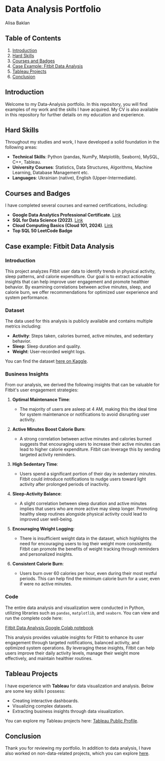 # Data Analysis Portfolio
Alisa Baklan
## Table of Contents
1. [Introduction](#introduction)
2. [Hard Skills](#hard-skills)
3. [Courses and Badges](#courses-and-badges)
4. [Case Example: Fitbit Data Analysis](#case-example-fitbit-data-analysis)
5. [Tableau Projects](#tableau-projects)
6. [Conclusion](#conclusion)

## Introduction
Welcome to my Data-Analysis portfolio. In this repository, you will find examples of my work and the skills I have acquired. My CV is also available in this repository for further details on my education and experience.

## Hard Skills
Throughout my studies and work, I have developed a solid foundation in the following areas:

- **Technical Skills**: Python (pandas, NumPy, Matplotlib, Seaborn), MySQL, C++, Tableau.
- **University Courses**: Statistics, Data Structures,  Algorithms, Machine Learning, Database Management etc.
- **Languages**: Ukrainian (native), English (Upper-Intermediate).

## Courses and Badges
I have completed several courses and earned certifications, including:

- **Google Data Analytics Professional Certificate**. [Link](https://www.credly.com/badges/6e6187fb-f3c1-44d4-b09e-cb203d57c6fa/public_url)
- **SQL for Data Science (2022)**. [Link](https://www.credly.com/badges/6e6187fb-f3c1-44d4-b09e-cb203d57c6fa/public_url)
- **Cloud Computing Basics (Cloud 101, 2024)**. [Link](https://www.credly.com/badges/6e6187fb-f3c1-44d4-b09e-cb203d57c6fa/public_url)
- **Top SQL 50 LeetCode Badge**


## Case example: Fitbit Data Analysis

### Introduction

This project analyzes Fitbit user data to identify trends in physical activity, sleep patterns, and calorie expenditure. Our goal is to extract actionable insights that can help improve user engagement and promote healthier behavior. By examining correlations between active minutes, sleep, and calorie burn, we offer recommendations for optimized user experience and system performance.

### Dataset

The data used for this analysis is publicly available and contains multiple metrics including:

- **Activity**: Steps taken, calories burned, active minutes, and sedentary behavior.
- **Sleep**: Sleep duration and quality.
- **Weight**: User-recorded weight logs.

You can find the dataset [here on Kaggle](https://www.kaggle.com/datasets/arashnic/fitbit).

### Business Insights

From our analysis, we derived the following insights that can be valuable for Fitbit's user engagement strategies:

1. **Optimal Maintenance Time**: 
   - The majority of users are asleep at 4 AM, making this the ideal time for system maintenance or notifications to avoid disrupting user activity.

2. **Active Minutes Boost Calorie Burn**:
   - A strong correlation between active minutes and calories burned suggests that encouraging users to increase their active minutes can lead to higher calorie expenditure. Fitbit can leverage this by sending targeted activity reminders.

3. **High Sedentary Time**:
   - Users spend a significant portion of their day in sedentary minutes. Fitbit could introduce notifications to nudge users toward light activity after prolonged periods of inactivity.

4. **Sleep-Activity Balance**:
   - A slight correlation between sleep duration and active minutes implies that users who are more active may sleep longer. Promoting healthy sleep routines alongside physical activity could lead to improved user well-being.

5. **Encouraging Weight Logging**:
   - There is insufficient weight data in the dataset, which highlights the need for encouraging users to log their weight more consistently. Fitbit can promote the benefits of weight tracking through reminders and personalized insights.

6. **Consistent Calorie Burn**:
   - Users burn over 60 calories per hour, even during their most restful periods. This can help find the minimum calorie burn for a user, even if were no active minutes.


### Code

The entire data analysis and visualization were conducted in Python, utilizing libraries such as `pandas`, `matplotlib`, and `seaborn`. You can view and run the complete code here:

[Fitbit Data Analysis Google Colab notebook](https://colab.research.google.com/drive/1246f15GbOath4nxG3RoUxYP--2fcmrec?usp=sharing)

This analysis provides valuable insights for Fitbit to enhance its user engagement through targeted notifications, balanced activity, and optimized system operations. By leveraging these insights, Fitbit can help users improve their daily activity levels, manage their weight more effectively, and maintain healthier routines.

## Tableau Projects
I have experience with **Tableau** for data visualization and analysis. Below are some key skills I possess:

- Creating interactive dashboards.
- Visualizing complex datasets.
- Extracting business insights through data visualization.

You can explore my Tableau projects here: [Tableau Public Profile](https://public.tableau.com/app/profile/alisa.baklan/vizzes).

## Conclusion
Thank you for reviewing my portfolio. In addition to data analysis, I have also worked on non-data-related projects, which you can explore [here](https://github.com/alya1b/).
